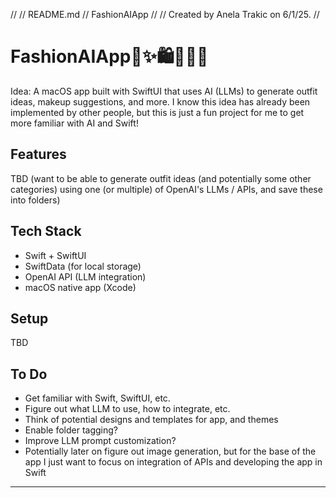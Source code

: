 //
//  README.md
//  FashionAIApp
//
//  Created by Anela Trakic on 6/1/25.
//
# FashionAIApp🩷​​✨​🛍️👗👛​​🫶​

Idea: A macOS app built with SwiftUI that uses AI (LLMs) to generate outfit ideas, makeup suggestions, and more. I know this idea has already been implemented by other people, but this is just a fun project for me to get more familiar with AI and Swift! 

## Features
TBD (want to be able to generate outfit ideas (and potentially some other categories) using one (or multiple) of OpenAI's LLMs / APIs, and save these into folders)

## Tech Stack
- Swift + SwiftUI
- SwiftData (for local storage)
- OpenAI API (LLM integration)
- macOS native app (Xcode)

## Setup
TBD

## To Do
- Get familiar with Swift, SwiftUI, etc.
- Figure out what LLM to use, how to integrate, etc. 
- Think of potential designs and templates for app, and themes
- Enable folder tagging?
- Improve LLM prompt customization?
- Potentially later on figure out image generation, but for the base of the app I just want to focus on integration of APIs and developing the app in Swift

---
